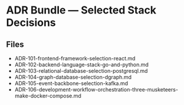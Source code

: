 # ADR Bundle — Selected Stack Decisions

## Files
- ADR-101-frontend-framework-selection-react.md
- ADR-102-backend-language-stack-go-and-python.md
- ADR-103-relational-database-selection-postgresql.md
- ADR-104-graph-database-selection-dgraph.md
- ADR-105-event-backbone-selection-kafka.md
- ADR-106-development-workflow-orchestration-three-musketeers-make-docker-compose.md